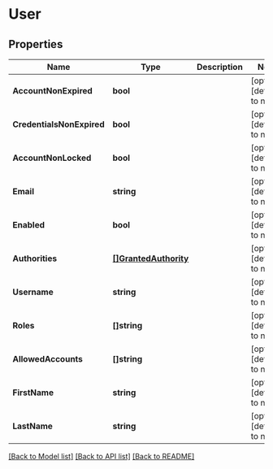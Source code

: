 # User

## Properties
Name | Type | Description | Notes
------------ | ------------- | ------------- | -------------
**AccountNonExpired** | **bool** |  | [optional] [default to null]
**CredentialsNonExpired** | **bool** |  | [optional] [default to null]
**AccountNonLocked** | **bool** |  | [optional] [default to null]
**Email** | **string** |  | [optional] [default to null]
**Enabled** | **bool** |  | [optional] [default to null]
**Authorities** | [**[]GrantedAuthority**](GrantedAuthority.md) |  | [optional] [default to null]
**Username** | **string** |  | [optional] [default to null]
**Roles** | **[]string** |  | [optional] [default to null]
**AllowedAccounts** | **[]string** |  | [optional] [default to null]
**FirstName** | **string** |  | [optional] [default to null]
**LastName** | **string** |  | [optional] [default to null]

[[Back to Model list]](../README.md#documentation-for-models) [[Back to API list]](../README.md#documentation-for-api-endpoints) [[Back to README]](../README.md)



